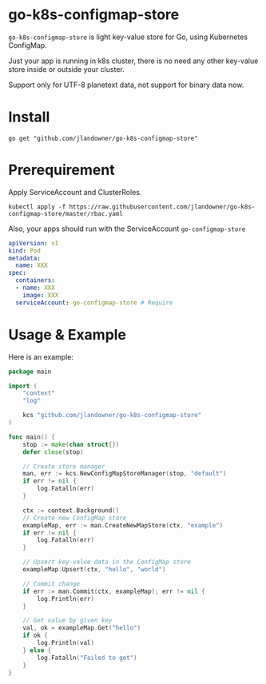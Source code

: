 # go-k8s-configmap-store

`go-k8s-configmap-store` is light key-value store for Go, using Kubernetes ConfigMap.

Just your app is running in k8s cluster, there is no need any other key-value store inside or outside your cluster.

Support only for UTF-8 planetext data, not support for binary data now.

# Install

```shell
go get "github.com/jlandowner/go-k8s-configmap-store"
```

# Prerequirement

Apply ServiceAccount and ClusterRoles.

```shell
kubectl apply -f https://raw.githubusercontent.com/jlandowner/go-k8s-configmap-store/master/rbac.yaml
```

Also, your apps should run with the ServiceAccount `go-configmap-store`

```yaml
apiVersion: v1
kind: Pod
metadata:
  name: XXX
spec:
  containers:
  - name: XXX
    image: XXX
  serviceAccount: go-configmap-store # Require
```

# Usage & Example

Here is an example: 

```go
package main

import (
	"context"
	"log"

	kcs "github.com/jlandowner/go-k8s-configmap-store"
)

func main() {
	stop := make(chan struct{})
	defer close(stop)

	// Create store manager
	man, err := kcs.NewConfigMapStoreManager(stop, "default")
	if err != nil {
		log.Fatalln(err)
	}

	ctx := context.Background()
	// Create new ConfigMap store
	exampleMap, err := man.CreateNewMapStore(ctx, "example")
	if err != nil {
		log.Fatalln(err)
	}

	// Upsert key-value data in the ConfigMap store
	exampleMap.Upsert(ctx, "hello", "world")

	// Commit change
	if err := man.Commit(ctx, exampleMap); err != nil {
		log.Println(err)
	}

	// Get value by given key
	val, ok = exampleMap.Get("hello")
	if ok {
		log.Println(val)
	} else {
		log.Fatalln("Failed to get")
	}
}
```

